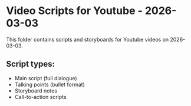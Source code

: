 # Video Scripts for Youtube - 2026-03-03

This folder contains scripts and storyboards for Youtube videos on 2026-03-03.

## Script types:
- Main script (full dialogue)
- Talking points (bullet format)
- Storyboard notes
- Call-to-action scripts
